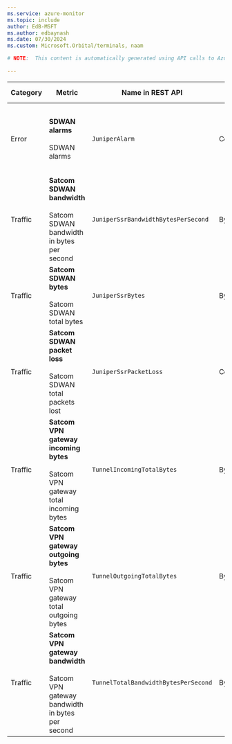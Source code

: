 ```yaml
---
ms.service: azure-monitor
ms.topic: include
author: EdB-MSFT
ms.author: edbaynash
ms.date: 07/30/2024
ms.custom: Microsoft.Orbital/terminals, naam

# NOTE:  This content is automatically generated using API calls to Azure. Any edits made on these files will be overwritten in the next run of the script. 
 
---
```



|Category|Metric|Name in REST API|Unit|Aggregation|Dimensions|Time Grains|DS Export|
|---|---|---|---|---|---|---|---|
|Error|**SDWAN alarms**<br><br>SDWAN alarms |`JuniperAlarm` |Count |Total, Count |`category`, `id`, `message`, `node`, `number`, `process`, `router`, `severity`, `shelvedReason`, `source`, `time`|PT1M |Yes|
|Traffic|**Satcom SDWAN bandwidth**<br><br>Satcom SDWAN bandwidth in bytes per second |`JuniperSsrBandwidthBytesPerSecond` |BytesPerSecond |Average |\<none\>|PT1M |Yes|
|Traffic|**Satcom SDWAN bytes**<br><br>Satcom SDWAN total bytes |`JuniperSsrBytes` |Bytes |Average |\<none\>|PT1M |Yes|
|Traffic|**Satcom SDWAN packet loss**<br><br>Satcom SDWAN total packets lost |`JuniperSsrPacketLoss` |Count |Average |\<none\>|PT1M |Yes|
|Traffic|**Satcom VPN gateway incoming bytes**<br><br>Satcom VPN gateway total incoming bytes |`TunnelIncomingTotalBytes` |Bytes |Average |\<none\>|PT1M |Yes|
|Traffic|**Satcom VPN gateway outgoing bytes**<br><br>Satcom VPN gateway total outgoing bytes |`TunnelOutgoingTotalBytes` |Bytes |Average |\<none\>|PT1M |Yes|
|Traffic|**Satcom VPN gateway bandwidth**<br><br>Satcom VPN gateway bandwidth in bytes per second |`TunnelTotalBandwidthBytesPerSecond` |BytesPerSecond |Average |\<none\>|PT1M |Yes|